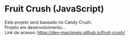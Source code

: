 # Fruit Crush (JavaScript)
Este projeto será baseado no Candy Crush.<br>
Projeto em desenvolvimento...<br>
Link de acesso: https://dev-marcioreis.github.io/fruit-crush/
